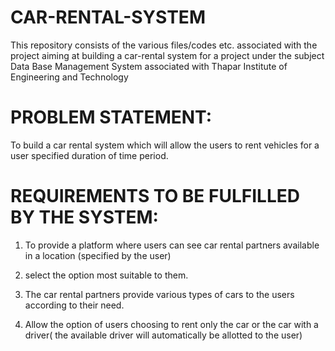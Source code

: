 # CAR-RENTAL-SYSTEM
This repository consists of the various files/codes etc. associated with the project aiming at building a car-rental system for a project under the subject Data Base Management System associated with Thapar Institute of Engineering and Technology

# PROBLEM STATEMENT:


To build a car rental system which will allow the users to rent vehicles for a user specified duration of time period.


# REQUIREMENTS TO BE FULFILLED BY THE SYSTEM:

1. To provide a platform where users can see car rental partners available in a location (specified by the user) 

2. select the option most suitable to them.

3. The car rental partners provide various types of cars to the users according to their need.

4. Allow the option of users choosing to rent only the car or the car with a driver( the available driver will automatically be allotted to the user)

